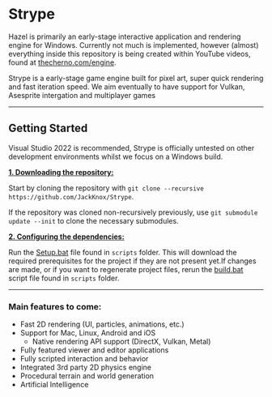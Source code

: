 # Strype

Hazel is primarily an early-stage interactive application and rendering engine for Windows. Currently not much is implemented, however (almost) everything inside this repository is being created within YouTube videos, found at [thecherno.com/engine](https://thecherno.com/engine). 

Strype is a early-stage game engine built for pixel art, super quick rendering and fast iteration speed. We aim eventually to have support for Vulkan, Asesprite intergation and multiplayer games

***

## Getting Started
Visual Studio 2022 is recommended, Strype is officially untested on other development environments whilst we focus on a Windows build.

<ins>**1. Downloading the repository:**</ins>

Start by cloning the repository with `git clone --recursive https://github.com/JackKnox/Strype`.

If the repository was cloned non-recursively previously, use `git submodule update --init` to clone the necessary submodules.

<ins>**2. Configuring the dependencies:**</ins>

Run the [Setup.bat](https://github.com/JackKnox/Strype/blob/main/scripts/Setup.bat) file found in `scripts` folder. This will download the required prerequisites for the project if they are not present yet.If changes are made, or if you want to regenerate project files, rerun the [build.bat](https://github.com/JackKnox/Strype/blob/master/scripts/build.bat) script file found in `scripts` folder.

***

### Main features to come:
- Fast 2D rendering (UI, particles, animations, etc.)
- Support for Mac, Linux, Android and iOS
    - Native rendering API support (DirectX, Vulkan, Metal)
- Fully featured viewer and editor applications
- Fully scripted interaction and behavior
- Integrated 3rd party 2D physics engine
- Procedural terrain and world generation
- Artificial Intelligence